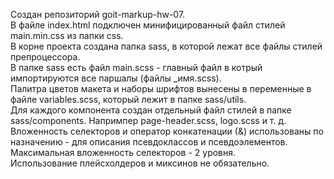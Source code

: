 Создан репозиторий goit-markup-hw-07.</br>
В файле index.html подключен минифицированный файл стилей main.min.css из папки css.</br>
В корне проекта создана папка sass, в которой лежат все файлы стилей препроцессора.</br>
В папке sass есть файл main.scss - главный файл в котрый импортируются все паршалы (файлы _имя.scss).</br>
Палитра цветов макета и наборы шрифтов вынесены в переменные в файле variables.scss, который лежит в папке sass/utils.</br>
Для каждого компонента создан отдельный файл стилей в папке sass/components. Напримпер page-header.scss, logo.scss и т. д.</br>
Вложенность селекторов и оператор конкатенации (&) использованы по назначению - для описания псевдоклассов и псевдоэлементов.</br>
Максимальная вложенность селекторов - 2 уровня.</br>
Использование плейсхолдеров и миксинов не обязательно.</br>